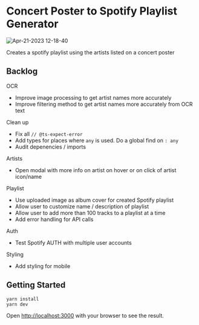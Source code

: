 # Concert Poster to Spotify Playlist Generator

![Apr-21-2023 12-18-40](https://user-images.githubusercontent.com/5342581/233717484-0daaaca6-374b-4115-9266-85af85d81b78.gif)

Creates a spotify playlist using the artists listed on a concert poster

## Backlog

OCR

- Improve image processing to get artist names more accurately
- Improve filtering method to get artist names more accurately from OCR text

Clean up

- Fix all `// @ts-expect-error`
- Add types for places where `any` is used. Do a global find on `: any`
- Audit depenencies / imports

Artists

- Open modal with more info on artist on hover or on click of artist icon/name

Playlist

- Use uploaded image as album cover for created Spotify playlist
- Allow user to customize name / description of playlist
- Allow user to add more than 100 tracks to a playlist at a time
- Add error handling for API calls

Auth

- Test Spotify AUTH with multiple user accounts 

Styling

- Add styling for mobile

## Getting Started

```
yarn install
yarn dev
```

Open [http://localhost:3000](http://localhost:3000) with your browser to see the result.
